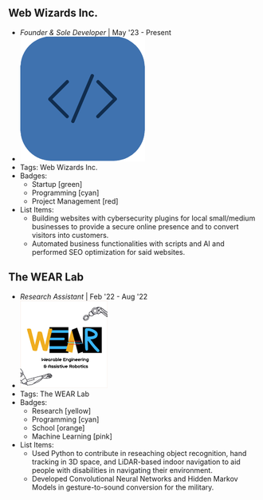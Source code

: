 ## Web Wizards Inc.
- *Founder & Sole Developer* | May '23 - Present
- ![WWLogo](../../assets/WWLogo.png)
- Tags: Web Wizards Inc.
- Badges:
  - Startup [green]
  - Programming [cyan]
  - Project Management [red]
- List Items:
  - Building websites with cybersecurity plugins for local small/medium businesses to provide a secure online presence and to convert visitors into customers.
  - Automated business functionalities with scripts and AI and performed SEO optimization for said websites.

## The WEAR Lab
- *Research Assistant* | Feb '22 - Aug '22
- ![WEARLogo](../../assets/WEARLogo.png)
- Tags: The WEAR Lab
- Badges:
  - Research [yellow]
  - Programming [cyan]
  - School [orange]
  - Machine Learning [pink]
- List Items:
  - Used Python to contribute in reseaching object recognition, hand tracking in 3D space, and LiDAR-based indoor navigation to aid people with disabilities in navigating their environment.
  - Developed Convolutional Neural Networks and Hidden Markov Models in gesture-to-sound conversion for the military.
